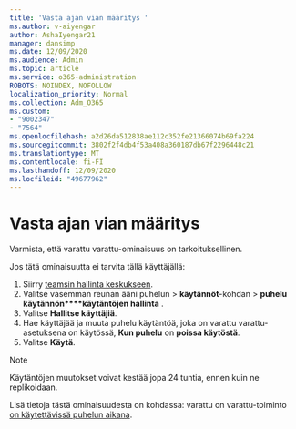 ```yaml
---
title: 'Vasta ajan vian määritys '
ms.author: v-aiyengar
author: AshaIyengar21
manager: dansimp
ms.date: 12/09/2020
ms.audience: Admin
ms.topic: article
ms.service: o365-administration
ROBOTS: NOINDEX, NOFOLLOW
localization_priority: Normal
ms.collection: Adm_O365
ms.custom:
- "9002347"
- "7564"
ms.openlocfilehash: a2d26da512838ae112c352fe21366074b69fa224
ms.sourcegitcommit: 3802f2f4db4f53a408a360187db67f2296448c21
ms.translationtype: MT
ms.contentlocale: fi-FI
ms.lasthandoff: 12/09/2020
ms.locfileid: "49677962"
---
```

# <a name="troubleshooting-voicemail"></a>Vasta ajan vian määritys

Varmista, että varattu varattu-ominaisuus on tarkoituksellinen.

Jos tätä ominaisuutta ei tarvita tällä käyttäjällä:

1. Siirry [teamsin hallinta keskukseen](https://admin.teams.microsoft.com/policies/calling).
1. Valitse vasemman reunan ääni puhelun   >  **käytännöt**-kohdan  >  **puhelu käytännön****käytäntöjen hallinta** .
1. Valitse **Hallitse käyttäjiä**.
1. Hae käyttäjää ja muuta puhelu käytäntöä, joka on varattu varattu-asetuksena on käytössä, **Kun puhelu** on **poissa käytöstä**.
1. Valitse **Käytä**.
> [!NOTE]
> Käytäntöjen muutokset voivat kestää jopa 24 tuntia, ennen kuin ne replikoidaan.

Lisä tietoja tästä ominaisuudesta on kohdassa: varattu on varattu-toiminto [on käytettävissä puhelun aikana](https://docs.microsoft.com/microsoftteams/teams-calling-policy#busy-on-busy-is-available-while-in-a-call).
